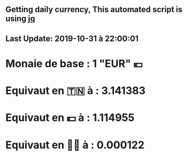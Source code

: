 ## Getting daily currency, This automated script is using [jq](https://stedolan.github.io/jq/)
## Last Update:  2019-10-31 à 22:00:01
 # Monaie de base : 1 "EUR" 💶 
 # Equivaut en 🇹🇳 à :  3.141383 
 # Equivaut en 💵 à : 1.114955
 # Equivaut en 🐱‍💻 à :  0.000122
